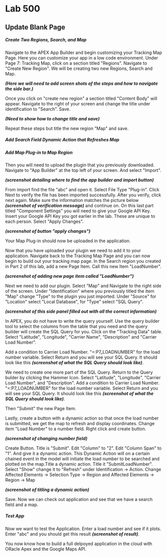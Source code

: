 # Lab 500
## Update Blank Page
##### Create Two Regions, Search, and Map

Navigate to the APEX App Builder and begin customizing your Tracking Map Page. Here you can customize your app in a low code environment. Under Page 7: Tracking Map, click on a section titled "Regions". Navigate to "Create New Region". We will be creating two new Regions, Search and Map. 

**_(Here we will need to add screen shots of the steps and how to navigate the side bar.)_**

Once you click on "create new region" a section titled "Content Body" will appear. Navigate to the right of your screen and change the title under identification to "Search". Save.

**_(Need to show how to change title and save)_**

Repeat these steps but title the new region "Map" and save.


##### Add Search Field Dynamic Action that Refreshes Map



##### Add Map Plug-in to Map Region

Then you will need to upload the plugin that you previously downloaded. Navigate to "App Builder" at the top left of your screen. And select "Import". 

**_(screenshot detailing where to find the app builder and import button)_**

From import find the file "abc" and open it. Select File Type "Plug-in". Click Next to verify the file has been imported successfully. After you verify, click next again. Make sure the information matches the picture below **_(screenshot of verification message)_** and continue on. On this last part titled "Component Settings" you will need to give your Google API Key. Insert your Google API Key you got earlier in the lab. These are unique to each person. Select "Apply Changes". 

**_(screenshot of button "apply changes")_**

Your Map Plug-in should now be uploaded in the application.

Now that you have uploaded your plugin we need to add it to your application. Navigate back to the Tracking Map Page and you can now begin to build out your tracking map page. In the Search region you created in Part 2 of this lab, add a new Page Item. Call this new Item "LoadNumber".

**_(screenshot of adding new page item called "LoadNumber")_**

Next we need to add our plugin. Select "Map" and Navigate to the right side of the screen. Under "Identification" where you previously titled the item "Map" change "Type" to the plugin you just imported. Under "Source" for "Location" select "Local Database", for "Type" select "SQL Query".

**_(screenshot of this side panel filled out with all the correct information)_**

In APEX, you do not have to write the query yourself. Use the query builder tool to select the columns from the table that you need and the query builder will create the SQL Query for you. Click on the "Tracking Data" table. Select "Latitude", "Longitude", "Carrier Name", "Description" and "Carrier Load Number".

Add a condition to Carrier Load Number. "=:P7_LOADNUMBER" for the load number variable. Select Return and you will see your SQL Query. It should look like this **_(screenshot of what the SQL Query should look like)_**.

We need to create one more part of the SQL Query. Return to the Query bulder by clicking the Hammer Icon. Select "Latitude", "Longitude", "Carrier Load Number", and "Description". Add a condition to Carrier Load Number. "=:P7_LOADNUMBER" for the load number variable. Select Return and you will see your SQL Query. It should look like this **_(screenshot of what the SQL Query should look like)_**.

Then "Submit" the new Page Item.

Lastly, create a button with a dynamic action so that once the load number is submitted, we get the map to refresh and display coordinates. Change item "Load Number" to a number field. Right click and create button.

**_(screenshot of changing number field)_**

Create Button. Title is "Submit". Edit "Column" to "2". Edit "Column Span" to "1". And give it a dynamic action. This Dynamic Action will on a certain chained event in the model will initiate the load number to be searched and plotted on the map.Title a dynamic action. Title it "SubmitLoadNumber". Select "Show" change it to "Refresh" under Identification -> Action. Change Affected Elements -> Selection Type -> Region and Affected Elements -> Region -> Map

**_(screenshot of titling a dynamic action)_**

Save. Now we can check out application and see that we have a search field and a map.

##### Test App

Now we want to test the Application. Enter a load number and see if it plots. Enter "abc" and you should get this result **_(screenshot of result)_**.

You now know how to build a full delpoyed application in the cloud with ORacle Apex and the Google Maps API.
